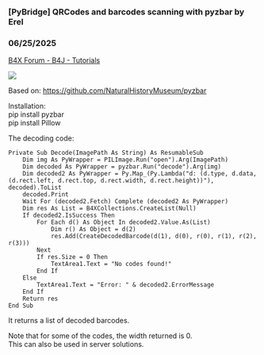 ### [PyBridge] QRCodes and barcodes scanning with pyzbar by Erel
### 06/25/2025
[B4X Forum - B4J - Tutorials](https://www.b4x.com/android/forum/threads/167538/)

![](https://www.b4x.com/android/forum/attachments/164936)  
  
Based on: <https://github.com/NaturalHistoryMuseum/pyzbar>  
  
Installation:  
pip install pyzbar  
pip install Pillow  
  
The decoding code:  

```B4X
Private Sub Decode(ImagePath As String) As ResumableSub  
    Dim img As PyWrapper = PILImage.Run("open").Arg(ImagePath)  
    Dim decoded As PyWrapper = pyzbar.Run("decode").Arg(img)  
    Dim decoded2 As PyWrapper = Py.Map_(Py.Lambda("d: (d.type, d.data, (d.rect.left, d.rect.top, d.rect.width, d.rect.height))"), decoded).ToList  
    decoded.Print  
    Wait For (decoded2.Fetch) Complete (decoded2 As PyWrapper)  
    Dim res As List = B4XCollections.CreateList(Null)  
    If decoded2.IsSuccess Then  
        For Each d() As Object In decoded2.Value.As(List)  
            Dim r() As Object = d(2)  
            res.Add(CreateDecodedBarcode(d(1), d(0), r(0), r(1), r(2), r(3)))  
        Next  
        If res.Size = 0 Then  
            TextArea1.Text = "No codes found!"  
        End If  
    Else  
        TextArea1.Text = "Error: " & decoded2.ErrorMessage  
    End If  
    Return res  
End Sub
```

  
It returns a list of decoded barcodes.  
  
Note that for some of the codes, the width returned is 0.   
This can also be used in server solutions.